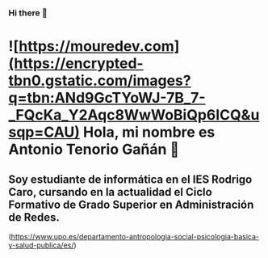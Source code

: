 ### Hi there 👋

# ![https://mouredev.com](https://encrypted-tbn0.gstatic.com/images?q=tbn:ANd9GcTYoWJ-7B_7-_FQcKa_Y2Aqc8WwWoBiQp6ICQ&usqp=CAU) Hola, mi nombre es Antonio Tenorio Gañán 👋
## Soy estudiante de informática en el IES Rodrigo Caro, cursando en la actualidad el Ciclo Formativo de Grado Superior en Administración de Redes.



(https://www.upo.es/departamento-antropologia-social-psicologia-basica-y-salud-publica/es/)

